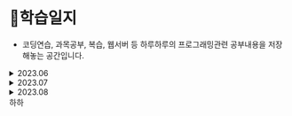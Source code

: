 # 📒학습일지
+ 코딩연습, 과목공부, 복습, 웹서버 등 하루하루의 프로그래밍관련 공부내용을 저장해놓는 공간입니다.

<details>
  <summary>2023.06</summary>
  <ul>
    <li><a href="/2023/06/2023-06-05.md">2023-06-05</a></li>
    <li><a href="/2023/06/2023-06-15.md">2023-06-15</a></li>
    <li><a href="/2023/06/2023-06-16.md">2023-06-16</a></li>
    <li><a href="/2023/06/2023-06-20.md">2023-06-20</a></li>
  </ul>
</details>
<details>
  <summary>2023.07</summary>
  <ul>
    <li><a href="/2023/07/2023-07-25.md">2023-07-25</a></li>
  </ul>
</details>
<details>
  <summary>2023.08</summary>
  <ul>
    <li><a href="/2023/08/2023-08-01.md">2023-08-01</a></li>
    <li><a href="/2023/08/2023-08-02.md">2023-08-02</a></li>
    <li><a href="/2023/08/2023-08-04.md">2023-08-04</a></li>
    <li><a href="/2023/08/2023-08-07.md">2023-08-07</a></li>
    <li><a href="/2023/08/2023-08-08.md">2023-08-08</a></li>
    <li><a href="/2023/08/2023-08-09.md">2023-08-09</a></li>
    <li><a href="/2023/08/2023-08-10.md">2023-08-10</a></li>
    <li><a href="/2023/08/2023-08-13.md">2023-08-13</a></li>
    <li><a href="/2023/08/2023-08-14.md">2023-08-14</a></li>
    <li><a href="/2023/08/2023-08-15.md">2023-08-15</a></li>
    <li><a href="/2023/08/2023-08-16.md">2023-08-16</a></li>
    <li><a href="/2023/08/2023-08-18.md">2023-08-18</a></li>
    <li><a href="/2023/08/2023-08-20.md">2023-08-20</a></li>
  </ul>
</details>
하하

